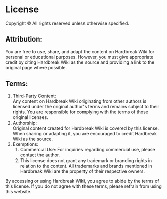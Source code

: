 # License

Copyright © All rights reserved unless otherwise specified.

## **Attribution:**&#x20;

You are free to use, share, and adapt the content on Hardbreak Wiki for personal or educational purposes. However, you must give appropriate credit by citing Hardbreak Wiki as the source and providing a link to the original page where possible.

## Terms:

1. Third-Party Content:\
   Any content on Hardbreak Wiki originating from other authors is licensed under the original author's terms and remains subject to their rights. You are responsible for complying with the terms of those original licenses.
2. Authorship:\
   Original content created for Hardbreak Wiki is covered by this license. When sharing or adapting it, you are encouraged to credit Hardbreak Wiki as the source.
3. Exemptions:
   1. Commercial Use: For inquiries regarding commercial use, please contact the author.
   2. This license does not grant any trademark or branding rights in relation to the content. All trademarks and brands mentioned in Hardbreak Wiki are the property of their respective owners.

By accessing or using Hardbreak Wiki, you agree to abide by the terms of this license. If you do not agree with these terms, please refrain from using this website.
